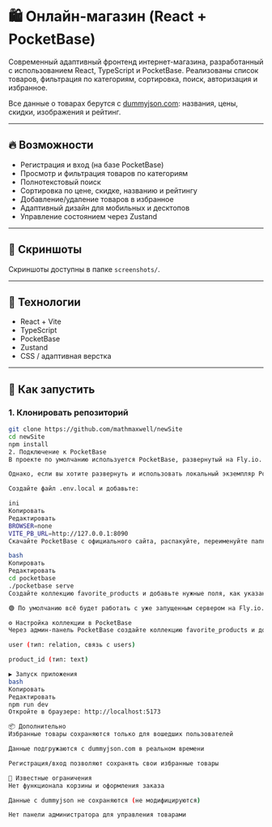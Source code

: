 # 🛍 Онлайн-магазин (React + PocketBase)

Современный адаптивный фронтенд интернет-магазина, разработанный с использованием React, TypeScript и PocketBase. Реализованы список товаров, фильтрация по категориям, сортировка, поиск, авторизация и избранное.

Все данные о товарах берутся с [dummyjson.com](https://dummyjson.com): названия, цены, скидки, изображения и рейтинг.

---

## 🔥 Возможности

- Регистрация и вход (на базе PocketBase)
- Просмотр и фильтрация товаров по категориям
- Полнотекстовый поиск
- Сортировка по цене, скидке, названию и рейтингу
- Добавление/удаление товаров в избранное
- Адаптивный дизайн для мобильных и десктопов
- Управление состоянием через Zustand

---

## 📸 Скриншоты

Скриншоты доступны в папке `screenshots/`.

---

## 🧰 Технологии

- React + Vite
- TypeScript
- PocketBase
- Zustand
- CSS / адаптивная верстка

---

## 🚀 Как запустить

### 1. Клонировать репозиторий

```bash
git clone https://github.com/mathmaxwell/newSite
cd newSite
npm install
2. Подключение к PocketBase
В проекте по умолчанию используется PocketBase, развернутый на Fly.io. Это значит, что вам не нужно запускать PocketBase локально, чтобы начать использовать приложение.

Однако, если вы хотите развернуть и использовать локальный экземпляр PocketBase — следуйте инструкциям ниже (они также уже описаны далее в README):

Создайте файл .env.local и добавьте:

ini
Копировать
Редактировать
BROWSER=none
VITE_PB_URL=http://127.0.0.1:8090
Скачайте PocketBase с официального сайта, распакуйте, переименуйте папку в pocketbase и запустите:

bash
Копировать
Редактировать
cd pocketbase
./pocketbase serve
Создайте коллекцию favorite_products и добавьте нужные поля, как указано далее в разделе "Настройка коллекции в PocketBase".

🟢 По умолчанию всё будет работать с уже запущенным сервером на Fly.io. Локальная настройка — по желанию.

⚙️ Настройка коллекции в PocketBase
Через админ-панель PocketBase создайте коллекцию favorite_products и добавьте следующие поля:

user (тип: relation, связь с users)

product_id (тип: text)

▶️ Запуск приложения
bash
Копировать
Редактировать
npm run dev
Откройте в браузере: http://localhost:5173

📦 Дополнительно
Избранные товары сохраняются только для вошедших пользователей

Данные подгружаются с dummyjson.com в реальном времени

Регистрация/вход позволяют сохранять свои избранные товары

🐞 Известные ограничения
Нет функционала корзины и оформления заказа

Данные с dummyjson не сохраняются (не модифицируются)

Нет панели администратора для управления товарами

